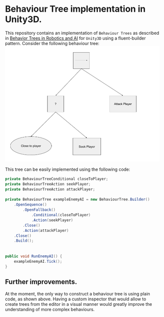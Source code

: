 # Behaviour Tree implementation in Unity3D.

This repository contains an implementation of `Behaviour Trees` as described in [Behavior Trees in Robotics and AI](https://btirai.github.io) for `Unity3D` using a fluent-builder pattern. Consider the following behaviour tree:
![example behaviour tree](ExampleBT.png)

This tree can be easily implemented using the following code:
```c#
private BehaviourTreeConditional closeToPlayer;
private BehaviourTreeAction seekPlayer;
private BehaviourTreeAction attackPlayer;

private BehaviourTree exampleEnemyAI = new BehaviourTree.Builder()
    .OpenSequence()
        .OpenFallback()
            .Conditional(closeToPlayer)
            .Action(seekPlayer)
        .Close()
        .Action(attackPlayer)
    .Close()
    .Build();


public void RunEnemyAI() {
    exampleEnemyAI.Tick();
}
```

## Further improvements.
At the moment, the only way to construct a behaviour tree is using plain code, as shown above. Having a custom inspector that would allow to create trees from the editor in a visual manner would greatly improve the understanding of more complex behaviours.